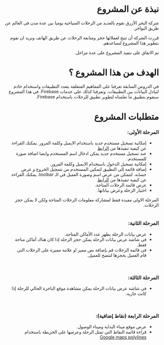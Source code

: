 # <div dir="rtl">نبذة عن المشروع</div>
<div dir="rtl">
شركة البحر الأزرق تقوم بالعديد من الرحلات السياحية يوميا بين عدة مدن فى العالم عن طريق البواخر.

قررت الشركة أن تتيح لعملائها حجز ومتابعة الرحلات عن طريق الهاتف ونريد ان نقوم بتطوير هذا المشروع لنساعدهم.

تم الاتفاق على تنفيذ المشروع على عدة مراحل.
</div>

# <div dir="rtl">الهدف من هذا المشروع ؟</div> 
<div dir="rtl">في الدروس السابقة تعرفنا على المفاهيم المتعلقة بتعدد التطبيقات واستخدام خادم لتبادل البيانات بين التطبيقات، وتعرفنا كذلك على خدمات Firebase. في هذا المشروع سنقوم بتطبيق ما تعلمناه لتطوير تطبيق للرحلات باستخدام Firebase.
</div>

# <div dir="rtl">متطلبات المشروع</div>
<div dir="rtl">

<h3>المرحلة الأولى:</h3>
<ul>
<li>إمكانية تسجيل مستخدم جديد  باستخدام الايميل وكلمة المرور .يمكنك القراءة عن كيفية تنفيذها من <a href="https://firebase.google.com/docs/auth/android/password-auth">الرابط</a> </li>
<li>عند تسجيل مستخدم جديد يمكن ادخال اسم المستخدم وايضا اضافة صورة للمستخدم.</li>
<li>إمكانية تسجيل الدخول باستخدام الايميل وكلمة المرور.</li>
<li>إضافة قائمة إلى التطبيق لتمكين المستخدم من تسجيل الخروج و عرض حسابه. لتتمكن من عرض اسم وصورة العميل في الـ toolbar، يمكنك القراءة عن كيفية تنفيذها من <a href="https://developer.android.com/training/appbar">الرابط</a></li>
<li>عرض قائمة الرحلات المتاحة.</li>
<li>اختيار الرحلة وعرض بياناتها.</li>
</ul>
المرحلة الاولى مفيدة فقط لمشاركة معلومات الرحلات المتاحة ولكن لا يمكن حجز الرحلات.

<br/>
<br/>
<h3>المرحلة الثانية:</h3>
<ul>
<li>عرض بيانات الرحلة يظهر عدد الأماكن المتاحة.</li>
<li>فى شاشة عرض بيانات الرحلة يمكن حجز الرحلة إذا كان هناك أماكن متاحة فقط.</li>
<li>فى قائمة الرحلات قم بإضافة نص مميز او علامة مميزة على الرحلات التي قام العميل بحجزها لتتضح للعميل.</li>
</ul>

<br/>
<h3>المرحلة الثالثة: </h3>
<ul>
<li>فى شاشة عرض بيانات الرحلة يمكن مشاهدة موقع الباخرة الحالي للرحلة إذا كانت جارية.</li>
</ul>

<br/>
<h3>المرحلة الرابعة (نقاط إضافية):</h3>
<ul>
<li>عرض موقع ميناء البداية وميناء الوصول.</li>
<li>قراءة قائمة النقاط التي تمثل الرحلة وعرضها على الخريطة باستخدام <a href="https://developers.google.com/maps/documentation/android-sdk/polygon-tutorial">Google maps polylines</a></li>
</ul>
</div>
